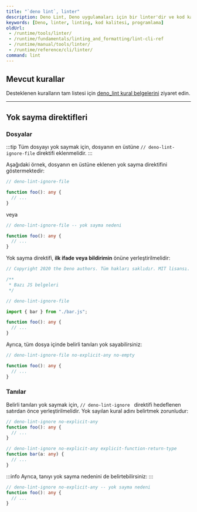 ```yaml
---
title: "`deno lint`, linter"
description: Deno Lint, Deno uygulamaları için bir linter'dir ve kod kalitesini artırmak için kurallar belirler. Burada, mevcut kurallar ve yok sayma direktifleri hakkında bilgi verilmektedir.
keywords: [Deno, linter, linting, kod kalitesi, programlama]
oldUrl:
 - /runtime/tools/linter/
 - /runtime/fundamentals/linting_and_formatting/lint-cli-ref
 - /runtime/manual/tools/linter/
 - /runtime/reference/cli/linter/
command: lint
---
```


## Mevcut kurallar

Desteklenen kuralların tam listesi için
[deno_lint kural belgelerini](https://lint.deno.land) ziyaret edin.

---

## Yok sayma direktifleri

### Dosyalar

:::tip
Tüm dosyayı yok saymak için, dosyanın en üstüne `// deno-lint-ignore-file` direktifi eklenmelidir.
:::

Aşağıdaki örnek, dosyanın en üstüne eklenen yok sayma direktifini göstermektedir:

```ts
// deno-lint-ignore-file

function foo(): any {
  // ...
}
```

veya

```ts
// deno-lint-ignore-file -- yok sayma nedeni

function foo(): any {
  // ...
}
```

Yok sayma direktifi, **ilk ifade veya bildirimin** önüne yerleştirilmelidir:

```ts
// Copyright 2020 the Deno authors. Tüm hakları saklıdır. MIT lisansı.

/**
 * Bazı JS belgeleri
 */

// deno-lint-ignore-file

import { bar } from "./bar.js";

function foo(): any {
  // ...
}
```

Ayrıca, tüm dosya içinde belirli tanıları yok sayabilirsiniz:

```ts
// deno-lint-ignore-file no-explicit-any no-empty

function foo(): any {
  // ...
}
```

### Tanılar

Belirli tanıları yok saymak için, `// deno-lint-ignore ` direktifi hedeflenen satırdan önce yerleştirilmelidir. Yok sayılan kural adını belirtmek zorunludur:

```ts
// deno-lint-ignore no-explicit-any
function foo(): any {
  // ...
}

// deno-lint-ignore no-explicit-any explicit-function-return-type
function bar(a: any) {
  // ...
}
```

:::info
Ayrıca, tanıyı yok sayma nedenini de belirtebilirsiniz:
:::

```ts
// deno-lint-ignore no-explicit-any -- yok sayma nedeni
function foo(): any {
  // ...
}